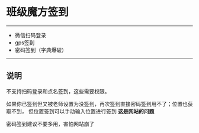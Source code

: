 # 班级魔方签到
___
+ 微信扫码登录
+ gps签到
+ 密码签到（字典爆破）
---
## 说明
不支持扫码登录和点名签到，这些需要权限。  

如果你已签到但又被老师设置为没签到，再次签到直接密码签到用不了；位置也获取不到， 但位置签到可以手动输入位置进行签到 
__这是网站的问题__

密码签到建议不要多用，害怕网站崩了
